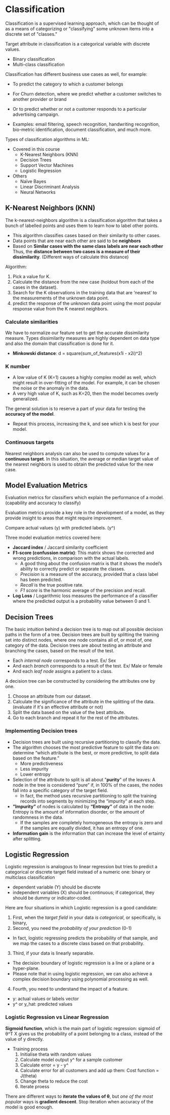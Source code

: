 # Classification

Classification is a supervised learning approach, which can be thought of as a means of categorizing or "classifying" some unknown items into a discrete set of "classes."

Target attribute in classification is a categorical variable with discrete values.
- Binary classification
- Multi-class classification

Classification has different business use cases as well, for example:
- To predict the category to which a customer belongs
- For Churn detection, where we predict whether a customer switches to another provider or brand 
- Or to predict whether or not a customer responds to a particular advertising campaign.

- Examples: email filtering, speech recognition, handwriting
recognition, bio-metric identification, document classification, and much more.

Types of classification algorithms in ML:
- Covered in this course
    - K-Nearest Neighbors (KNN)
    - Decision Trees 
    - Support Vector Machines
    - Logistic Regression
- Others
    - Naïve Bayes
    - Linear Discriminant Analysis
    - Neural Networks

## K-Nearest Neighbors (KNN)

The k-nearest-neighbors algorithm is a classification algorithm that takes a bunch of labelled points and uses them to learn how to label other points.
- This algorithm classifies cases based on their similarity to other cases.
- Data points that are near each other are said to be **neighbors**
- Based on **Similar cases with the same class labels
are near each other** Thus, the **distance between two cases is a measure of their dissimilarity**. (Different ways of calculate this distance)

Algorithm:
1. Pick a value for K.
2. Calculate the distance from the new case (holdout from each of the cases in the dataset).
3. Search for the K observations in the training data that are ‘nearest’ to the measurements
of the unknown data point.
4. predict the response of the unknown data point using the most popular response value from the K nearest neighbors.

### Calculate similarities

We have to normalize our feature set to get the accurate dissimilarity measure.
Types dissimilarity measures are highly dependent on data type and also the domain that classification is done for it.
- **Minkowski distance**: d = square(sum_of_features(x1i - x2i)^2)

### K number

- A low value of K (K=1) causes a highly complex model as well, which might result in over-fitting of the model. For example, it can be chosen the noise or the anomaly in the data.
- A very high value of K, such as K=20, then the model becomes overly generalized.

The general solution is to reserve a part of your data for testing the **accuracy of the model**.
- Repeat this process, increasing the k, and see which k is best for your model.

### Continuous targets

Nearest neighbors analysis can also be used to compute values for a **continuous target**.
In this situation, the average or median target value of the nearest neighbors is used to obtain the predicted value for the new case.

## Model Evaluation Metrics

Evaluation metrics for classifiers which explain the performance of a model. (capability and accuracy to classify)

Evaluation metrics provide a key role in the development of a model, as they provide insight to areas that might require improvement.

Compare actual values (y) with predicted labels. (y^)

Three model evaluation metrics covered here:
- **Jaccard index** / Jaccard similarity coefficient
- **F1-score (confussion matrix)**: This matrix shows the corrected and wrong predictions, in comparison with the actual labels.
  - A good thing about the confusion matrix is that it shows the model’s ability to correctly predict or separate the classes.
  - *Precision* is a measure of the accuracy, provided that a class label has been predicted.
  - *Recall* is the true positive rate.
  - *F1 score* is the harmonic average of the precision and recall.
- **Log Loss** / Logarithmic loss measures the performance of a classifier where the predicted output is a probability value between 0 and 1.

## Decision Trees

The basic intuition behind a decision tree is to map out all possible decision paths in the form of a tree.
Decision trees are built by splitting the training set into distinct nodes, where one node contains all of, or most of, one category of the data.
Decision trees are about testing an attribute and branching the cases, based on the result of the test.
- Each *internal node* corresponds to a test. Ex/ Sex
- And each *branch* corresponds to a result of the test. Ex/ Male or female
- And each *leaf node* assigns a patient to a class.


A decision tree can be constructed by considering the attributes one by one.
1. Choose an attribute from our dataset.
2. Calculate the significance of the attribute in the splitting of the data. (evaluate if it's an effective attribute or not)
3. Split the data based on the value of the best attribute.
4. Go to each branch and repeat it for the rest of the attributes.

### Implementing Decision trees
- Decision trees are built using recursive partitioning to classify the data.
- The algorithm chooses the most predictive feature to split the data on: determine “which attribute is the
best, or more predictive, to split data based on the feature.”
  - More predictiveness
  - Less impurity
  - Lower entropy
- Selection of the attribute to split is all about "**purity**" of the leaves: A node in the tree is considered “pure” if, in 100% of the cases, the nodes fall into a specific category of the target field.
  - In fact, the method uses recursive partitioning to split the training records into segments by minimizing the “impurity” at each step.
- **”Impurity”** of nodes is calculated by **“Entropy”** of data in the node: Entropy is the amount of information disorder, or the amount of randomness in the data.
  - If the samples are completely homogeneous the entropy is zero and if the samples are equally divided, it has an entropy of one.
- **Information gain** is the information that can increase the level of ertainty after splitting.

## Logistic Regression

Logistic regression is analogous to linear regression but tries to predict a categorical or discrete target field instead of a numeric one: binary or multiclass classification
- dependent variable (Y) should be discrete
- independent variables (X) should be continuous; if categorical, they should be dummy or indicator-coded.

Here are four situations in which Logistic regression is a good candidate:
1. First, when the *target field* in your data *is categorical*, or specifically, is binary,
2. Second, you need the *probability of your prediction* (0-1)
  - In fact, logistic regressing predicts the probability of that sample, and we map the cases to a discrete class based on that probability.
3. Third, if your data is linearly separable.
  - The decision boundary of logistic regression is a line or a plane or a hyper-plane.
  - Please note that in using logistic regression, we can also achieve a complex decision boundary using polynomial processing as well.
4. Fourth, you need to understand the impact of a feature.

- y: actual values or labels vector
- y^ or y_hat: predicted values

### Logistic Regression vs Linear Regression

**Sigmoid function**, which is the main part of logistic regression: sigmoid of θ^T X gives us the probability of a point belonging to a class, instead of the value of y directly.


- Training process
  1. Initialise theta with random values
  2. Calculate model output y^ for a sample customer
  3. Calculate error = y - y^
  4. Calculate error for all customers and add up them: Cost function = J(theta)
  5. Change theta to reduce the cost
  6. Iterate proess

There are different ways to **iterate the values of θ**, but *one of the most popular* ways is **gradient descent**.
Stop iteration when accuracy of the model is good enough.



